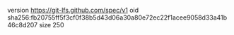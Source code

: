 version https://git-lfs.github.com/spec/v1
oid sha256:fb20755ff5f3cf0f38b5d43d06a30a80e72ec22f1acee9058d33a41b46c8d207
size 250
